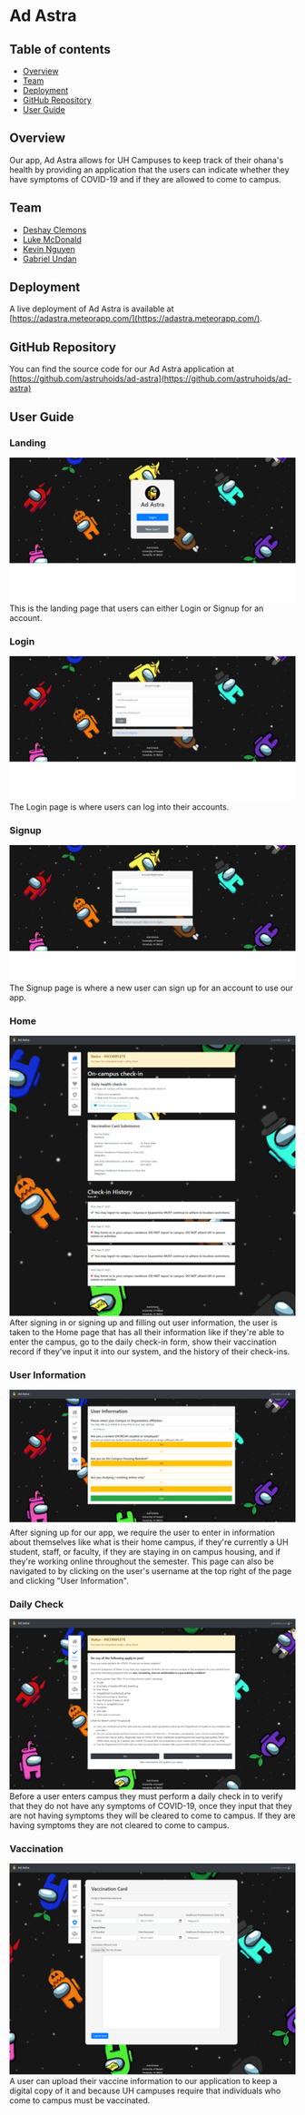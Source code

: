 # Ad Astra

## Table of contents

- [Overview](#overview)
- [Team](#team)
- [Deployment](#deployment)
- [GitHub Repository](#github-repository)
- [User Guide](#user-guide)

## Overview

Our app, Ad Astra allows for UH Campuses to keep track of their ohana's health by providing an application that the users can indicate whether they have symptoms of COVID-19 and if they are allowed to come to campus.

## Team
- [Deshay Clemons](https://github.com/deshay-clemons)
- [Luke McDonald](https://github.com/lukemcd9)
- [Kevin Nguyen](https://github.com/kvndngyn)
- [Gabriel Undan](https://github.com/gabrielundan)

## Deployment

A live deployment of Ad Astra is available at [https://adastra.meteorapp.com/](https://adastra.meteorapp.com/).

## GitHub Repository
You can find the source code for our Ad Astra application at [https://github.com/astruhoids/ad-astra](https://github.com/astruhoids/ad-astra)

## User Guide

### Landing
![Landing Page](doc/Landing.png)
This is the landing page that users can either Login or Signup for an account.

### Login
![Login page](doc/Login.png)
The Login page is where users can log into their accounts.

### Signup
![Signup](doc/Signup.png)
The Signup page is where a new user can sign up for an account to use our app.

### Home
![Home](doc/Home.png)
After signing in or signing up and filling out user information, the user is taken to the Home page that has all their information like if they're able to enter the campus, go to the daily check-in form, show their vaccination record if they've input it into our system, and the history of their check-ins.

### User Information
![User Information](doc/User%20Information.png)
After signing up for our app, we require the user to enter in information about themselves like what is their home campus, if they're currently a UH student, staff, or faculty, if they are staying in on campus housing, and if they're working online throughout the semester. This page can also be navigated to by clicking on the user's username at the top right of the page and clicking "User Information".

### Daily Check
![Daily Check](doc/Daily%20Check.png)
Before a user enters campus they must perform a daily check in to verify that they do not have any symptoms of COVID-19, once they input that they are not having symptoms they will be cleared to come to campus. If they are having symptoms they are not cleared to come to campus.

### Vaccination
![Vaccination](doc/Vaccination.png)
A user can upload their vaccine information to our application to keep a digital copy of it and because UH campuses require that individuals who come to campus must be vaccinated.

